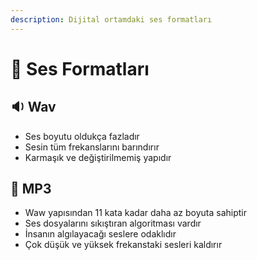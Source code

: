 ```yaml
---
description: Dijital ortamdaki ses formatları
---
```


# 🎤 Ses Formatları

## 🔉 Wav

* Ses boyutu oldukça fazladır
* Sesin tüm frekanslarını barındırır
* Karmaşık ve değiştirilmemiş yapıdır

## 🎵 MP3

* Waw yapısından 11 kata kadar daha az boyuta sahiptir
* Ses dosyalarını sıkıştıran algoritması vardır
* İnsanın algılayacağı seslere odaklıdır
* Çok düşük ve yüksek frekanstaki sesleri kaldırır

